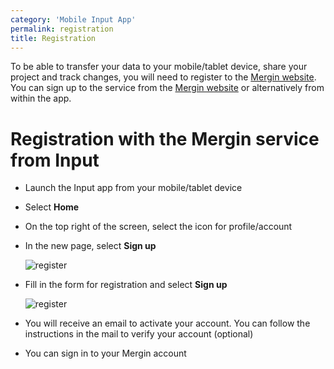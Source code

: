 ```yaml
---
category: 'Mobile Input App'
permalink: registration
title: Registration
---
```


To be able to transfer your data to your mobile/tablet device, share your project and track changes, you will need to register to the [Mergin website](https://help.cloudmergin.com). You can sign up to the service from the [Mergin website](https://help.cloudmergin.com/registration.html) or alternatively from within the app.

# Registration with the Mergin service from Input

- Launch the Input app from your mobile/tablet device

- Select **Home**

- On the top right of the screen, select the icon for profile/account

- In the new page, select **Sign up**

	![register](../images/input_sign_in.png)

- Fill in the form for registration and select **Sign up**

	![register](../images/input_sign_up.png)

- You will receive an email to activate your account. You can follow the instructions in the mail to verify your account (optional)

- You can sign in to your Mergin account

